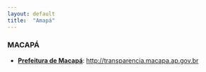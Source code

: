 ```yaml
---
layout: default
title:  "Amapá"
---
```


### MACAPÁ

-   **[Prefeitura de Macapá](http://transparencia.macapa.ap.gov.br/)**: http://transparencia.macapa.ap.gov.br

